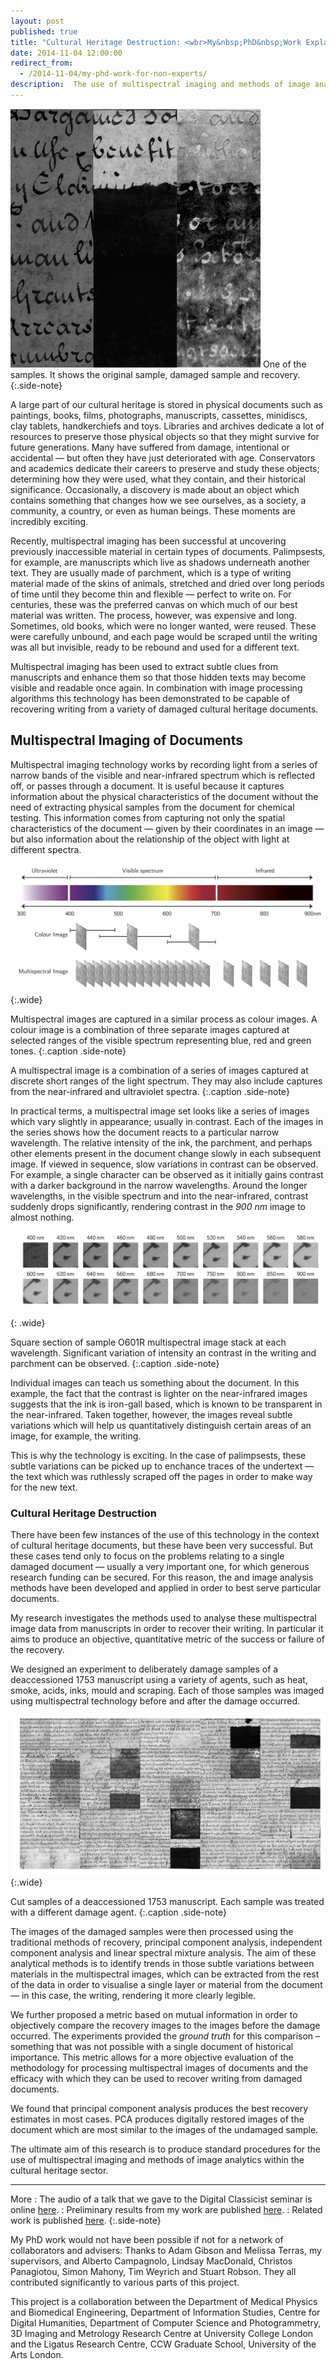 ```yaml
---
layout: post
published: true
title: "Cultural Heritage Destruction: <wbr>My&nbsp;PhD&nbsp;Work Explained"
date: 2014-11-04 12:00:00
redirect_from:
  - /2014-11-04/my-phd-work-for-non-experts/
description:  The use of multispectral imaging and methods of image analytics within the cultural heritage sector
---
```



![One of the samples. It shows the original sample, damaged sample and recovery.](/images/I305R_tryptic.png)
One of the samples. It shows the original sample, damaged sample and recovery.
{:.side-note}


A large part of our cultural heritage is stored in physical documents such as paintings, books, films, photographs, manuscripts, cassettes, minidiscs, clay tablets, handkerchiefs and toys. Libraries and archives dedicate a lot of resources to preserve those physical objects so that they might survive for future generations. Many have suffered from damage, intentional or accidental — but often they have just deteriorated with age. Conservators and academics dedicate their careers to preserve and study these objects; determining how they were used, what they contain, and their historical significance. Occasionally, a discovery is made about an object which contains something that changes how we see ourselves, as a society, a community, a country, or even as human beings. These moments are incredibly exciting.

Recently, multispectral imaging has been successful at uncovering previously inaccessible material in certain types of documents. Palimpsests, for example, are manuscripts which live as shadows underneath another text. They are usually made of parchment, which is a type of writing material made of the skins of animals, stretched and dried over long periods of time until they become thin and flexible — perfect to write on. For centuries, these was the preferred canvas on which much of our best material was written. The process, however, was expensive and long. Sometimes, old books, which were no longer wanted, were reused. These were carefully unbound, and each page would be scraped until the writing was all but invisible, ready to be rebound and used for a different text. 

Multispectral imaging has been used to extract subtle clues from manuscripts and enhance them so that those hidden texts may become visible and readable once again. In combination with image processing algorithms this technology has been demonstrated to be capable of recovering writing from a variety of damaged cultural heritage documents.

## Multispectral Imaging of Documents

Multispectral imaging technology works by recording light from a series of narrow bands of the visible and near-infrared spectrum which is reflected off, or passes through a document. It is useful because it captures information about the physical characteristics of the document without the need of extracting physical samples from the document for chemical testing. This information comes from capturing not only the spatial characteristics of the document — given by their coordinates in an image — but also information about the relationship of the object with light at different spectra.

![Multispectral images are captured in a similar process as colour images. A colour image is a combination of three separate images captured at selected ranges of the visible spectrum representing  blue, red and green tones. A multispectral image is captured is a combination of a series of images captured at discrete short ranges of the light spectrum. Multispectral images may include captures from the near-infrared and ultraviolet spectra.](/images/multispectral.png)
{:.wide}

Multispectral images are captured in a similar process as colour images. A colour image is a combination of three separate images captured at selected ranges of the visible spectrum representing  blue, red and green tones. 
{:.caption .side-note}

A multispectral image is a combination of a series of images captured at discrete short ranges of the light spectrum. They may also include captures from the near-infrared and ultraviolet spectra.
{:.caption .side-note}

In practical terms, a multispectral image set looks like a series of images which vary slightly in appearance; usually in contrast. Each of the images in the series shows how the document reacts to a particular narrow wavelength. The relative intensity of the ink, the parchment, and perhaps other elements present in the document change slowly in each subsequent image. If viewed in sequence, slow variations in contrast can be observed. For example, a single character can be observed as it initially  gains contrast with a darker background in the narrow wavelengths. Around the longer wavelengths, in the visible spectrum and into the near-infrared, contrast suddenly drops significantly, rendering contrast in the *900 nm* image to almost nothing.

![Square section of sample O601R multispectral image stack at each wavelength. Significant variation of intensity an contrast in the writing and parchment can be observed.](/images/O601R_multispec.png)
{: .wide}

Square section of sample O601R multispectral image stack at each wavelength. Significant variation of intensity an contrast in the writing and parchment can be observed.
{:.caption .side-note}

Individual images can teach us something about the document. In this example, the fact that the contrast is lighter on the near-infrared images suggests that the ink is iron-gall based, which is known to be transparent in the near-infrared. Taken together, however, the images reveal subtle variations which will help us quantitatively distinguish certain areas of an image, for example, the writing. 

This is why the technology is exciting. In the case of palimpsests, these subtle variations can be picked up to enchance traces of the undertext — the text which was ruthlessly scraped off the pages in order to make way for the new text. 

### Cultural Heritage Destruction

There have been few instances of the use of this technology in the context of cultural heritage documents, but these have been very successful. But these cases tend only to focus on the problems relating to a single damaged document — usually a very important one, for which generous research funding can be secured. For this reason, the and image analysis methods have been developed and applied in order to best serve particular documents. 

My research investigates the methods used to analyse these multispectral image data from manuscripts in order to recover their writing. In particular it aims to produce an objective, quantitative metric of the success or failure of the recovery. 

We designed an experiment to deliberately damage samples of a deaccessioned 1753 manuscript using a variety of agents, such as heat, smoke, acids, inks, mould and scraping. Each of those samples was imaged using multispectral technology before and after the damage occurred. 

![Cut samples of a deaccessioned 1753 manuscript. Each sample was treated with a different damage agent.](/images/all_full_mozzaic.jpg)
{:.wide}

Cut samples of a deaccessioned 1753 manuscript. Each sample was treated with a different damage agent.
{:.caption .side-note}


The images of the damaged samples were then processed using the traditional methods of recovery, principal component analysis, independent component analysis and linear spectral mixture analysis. The aim of these analytical methods is to identify trends in those subtle variations between materials in the multispectral images, which can be extracted from the rest of the data in order to visualise a single layer or material from the document — in this case, the writing, rendering it more clearly legible.

We further proposed a metric based on mutual information in order to objectively compare the recovery images to the images before the damage occurred. The experiments provided the *ground truth* for this comparison – something that was not possible with a single document of historical importance. This metric allows for a more objective evaluation of the methodology for processing multispectral images of documents and the efficacy with which they can be used to recover writing from damaged documents.

We found that principal component analysis produces the best recovery estimates in most cases. PCA produces digitally restored images of the document which are most similar to the images of the undamaged sample.

The ultimate aim of this research is to produce standard procedures for the use of multispectral imaging and methods of image analytics within the cultural heritage sector. 



***

More
:   The audio of a talk that we gave to the Digital Classicist seminar is online [here](http://www.digitalclassicist.org/wip/wip2012-05mb.mp3).
:   Preliminary results from my work are published [here](http://web4.cs.ucl.ac.uk/staff/t.weyrich/projects/chdestruct/chdestruct.pdf).
:   Related work is published [here](http://link.springer.com/chapter/10.1007%2F978-3-642-36700-7_12).
{:.side-note}

My PhD work would not have been possible if not for a network of collaborators and advisers: Thanks to Adam Gibson and Melissa Terras, my supervisors, and Alberto Campagnolo, Lindsay MacDonald, Christos Panagiotou, Simon Mahony, Tim Weyrich and Stuart Robson. They all contributed significantly to various parts of this project. 

This project is a collaboration between the Department of Medical Physics and Biomedical Engineering, Department of Information Studies, Centre for Digital Humanities, Department of Computer Science and Photogrammetry, 3D Imaging and Metrology Research Centre at University College London and the Ligatus Research Centre, CCW Graduate School, University of the Arts London.
